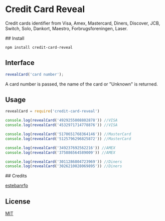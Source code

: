 # Credit Card Reveal

Credit cards identifier from Visa, Amex, Mastercard, Diners, Discover, JCB, Switch, Solo, Dankort, Maestro, Forbrugsforeningen, Laser.

## Install

```
npm install credit-card-reveal
```

## Interface

```js
revealCard('card number');
```
A card number is passed, the name of the card or "Unknown" is returned.

## Usage

```js
revealCard = require('credit-card-reveal')

console.log(revealCard('4929255008802878')) //VISA
console.log(revealCard('4532971714778876')) //VISA

console.log(revealCard('5170651768364146')) //MasterCard
console.log(revealCard('5125796296825872')) //MasterCard

console.log(revealCard('349237692562216')) //AMEX
console.log(revealCard('375886564589009')) //AMEX

console.log(revealCard('3011286804723969')) //Diners
console.log(revealCard('3026210028069895')) //Diners
```

## Credits

[estebanrfp](https://desarrolloactivo.com/)

## License

[MIT](https://opensource.org/licenses/MIT)
